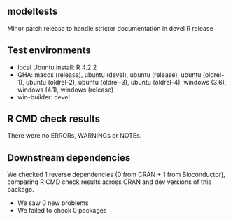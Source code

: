 ## modeltests

Minor patch release to handle stricter documentation in devel R release

## Test environments

* local Ubuntu install: R 4.2.2
* GHA: macos (release), ubuntu (devel), ubuntu (release), ubuntu (oldrel-1), ubuntu (oldrel-2), ubuntu (oldrel-3), ubuntu (oldrel-4), windows (3.6), windows (4.1), windows (release)
* win-builder: devel

## R CMD check results

There were no ERRORs, WARNINGs or NOTEs.

## Downstream dependencies

We checked 1 reverse dependencies (0 from CRAN + 1 from Bioconductor), comparing R CMD check results across CRAN and dev versions of this package.

 * We saw 0 new problems
 * We failed to check 0 packages
